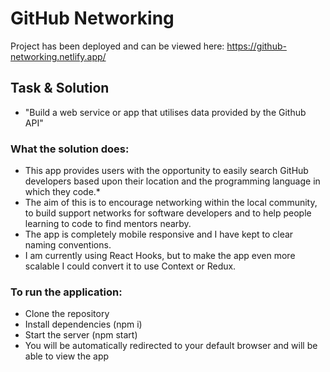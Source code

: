 # GitHub Networking

Project has been deployed and can be viewed here: https://github-networking.netlify.app/

## Task & Solution

* "Build a web service or app that utilises data provided by the Github API"

### What the solution does:
* This app provides users with the opportunity to easily search GitHub developers based upon their location and the programming language in which they code.*
* The aim of this is to encourage networking within the local community, to build support networks for software developers and to help people learning to code to find mentors nearby.
* The app is completely mobile responsive and I have kept to clear naming conventions.
* I am currently using React Hooks, but to make the app even more scalable I could convert it to use Context or Redux.

### To run the application:
* Clone the repository
* Install dependencies (npm i)
* Start the server (npm start)
* You will be automatically redirected to your default browser and will be able to view the app
